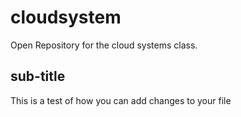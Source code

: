 # cloudsystem
Open Repository for the cloud systems class.

## sub-title
This is a test of how you can add changes to your file
